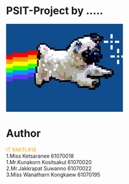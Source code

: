 # PSIT-Project by .....
![](giphy.gif)

# Author
<span style="color:orange;">IT KMITL#16</span><br />
 1.Miss Ketsaranee         61070018 <br />
 1.Mr.Kunakorn Kositsakul  61070020 <br />
 2.Mr.Jakkrapat Suwanno    61070022 <br />
 3.Miss Wanatharn Kongkaew 61070195 <br />

